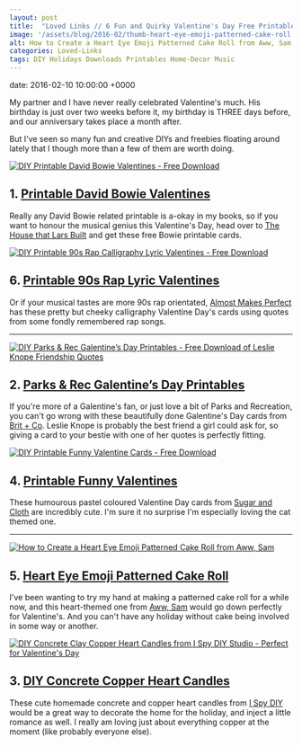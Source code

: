 ```yaml
---
layout: post
title:  "Loved Links // 6 Fun and Quirky Valentine's Day Free Printables and DIYs"
image: '/assets/blog/2016-02/thumb-heart-eye-emoji-patterned-cake-roll.jpg'
alt: How to Create a Heart Eye Emoji Patterned Cake Roll from Aww, Sam
categories: Loved-Links
tags: DIY Holidays Downloads Printables Home-Decor Music
---
```


date:   2016-02-10 10:00:00 +0000

<p class="intro">My partner and I have never really celebrated Valentine's much. His birthday is just over two weeks before it, my birthday is THREE days before, and our anniversary takes place a month after.</p>

But I've seen so many fun and creative DIYs and freebies floating around lately that I though more than a few of them are worth doing.

<div class="row">
	<div class="col-md-6">
		<a href="http://thehousethatlarsbuilt.com/2016/02/david-bowie-valentines.html/" title="DIY Printable David Bowie Valentines - Free Download"><img src="/assets/blog/2016-02/david-bowie-printable-valentine-cards.jpg" alt="DIY Printable David Bowie Valentines - Free Download" title="DIY Printable David Bowie Valentines from @HouseLarsBuilt - Free Download"></a>
		<h2>1. <a href="http://thehousethatlarsbuilt.com/2016/02/david-bowie-valentines.html/" title="DIY Printable David Bowie Valentines - Free Download">Printable David Bowie Valentines</a></h2>
		<p>Really any David Bowie related printable is a-okay in my books, so if you want to honour the musical genius this Valentine's Day, head over to <a href="http://thehousethatlarsbuilt.com/" title="Visit The House that Lars Built">The House that Lars Built</a> and get these free Bowie printable cards.</p>
	</div>
	<div class="col-md-6">
		<a href="http://www.almostmakesperfect.com/2016/02/04/printable-rap-lyric-valentines-cards/" title="DIY Printable 90s Rap Calligraphy Lyric Valentines - Free Download"><img src="/assets/blog/2016-02/printable-rap-lyric-valentines-cards.jpg" alt="DIY Printable 90s Rap Calligraphy Lyric Valentines - Free Download" title="DIY Printable 90s Rap Calligraphy Lyric Valentines from @mollymadfis - Free Download"></a>
		<h2>6. <a href="http://www.almostmakesperfect.com/2016/02/04/printable-rap-lyric-valentines-cards/" title="DIY Printable 90s Rap Calligraphy Lyric Valentines - Free Download">Printable 90s Rap Lyric Valentines</a></h2>
		<p>Or if your musical tastes are more 90s rap orientated, <a href="http://www.almostmakesperfect.com/" title="Visit Almost Makes Perfect">Almost Makes Perfect</a> has these pretty but cheeky calligraphy Valentine Day's cards using quotes from some fondly remembered rap songs.</p>
	</div>
</div>

* * *

<div class="row">
	<div class="col-md-6">
		<a href="http://www.brit.co/galentines-day-printables/" title="DIY Parks &amp; Rec Galentine’s Day Printables - Free Download of Leslie Knope Friendship Quotes"><img src="/assets/blog/2016-02/parks-and-rec-galentines-day-printable-cards.jpg" alt="DIY Parks &amp; Rec Galentine’s Day Printables - Free Download of Leslie Knope Friendship Quotes" title="DIY Parks &amp; Rec Galentine’s Day Printables from @brit - Free Download of Leslie Knope Friendship Quotes"></a>
		<h2>2. <a href="http://www.brit.co/galentines-day-printables/" title="DIY Parks &amp; Rec Galentine’s Day Printables - Free Download of Leslie Knope Friendship Quotes">Parks &amp; Rec Galentine’s Day Printables</a></h2>
		<p>If you're more of a Galentine's fan, or just love a bit of Parks and Recreation, you can't go wrong with these beautifully done Galentine's Day cards from <a href="http://www.brit.co/" title="Visit Brit + Co">Brit + Co</a>. Leslie Knope is probably the best friend a girl could ask for, so giving a card to your bestie with one of her quotes is perfectly fitting.</p>
	</div>
	<div class="col-md-6">
		<a href="http://sugarandcloth.com/2016/02/diy-funny-printable-valentines-cards/" title="DIY Printable Funny Valentine Cards - Free Download"><img src="/assets/blog/2016-02/diy-funny-printable-valentines-cards.jpg" alt="DIY Printable Funny Valentine Cards - Free Download" title="DIY Printable Funny Valentine Cards from @SugarAndCloth - Free Download"></a>
		<h2>4. <a href="http://sugarandcloth.com/2016/02/diy-funny-printable-valentines-cards/" title="DIY Printable Funny Valentine Cards - Free Download">Printable Funny Valentines</a></h2>
		<p>These humourous pastel coloured Valentine Day cards from <a href="http://sugarandcloth.com/" title="Visit Sugar and Cloth">Sugar and Cloth</a> are incredibly cute. I'm sure it no surprise I'm especially loving the cat themed one.</p>
	</div>
</div>

* * *

<div class="row">
	<div class="col-md-6">
		<a href="http://www.awwsam.com/2016/02/heart-eye-emoji-patterned-cake-roll.html" title="How to Create a Heart Eye Emoji Patterned Cake Roll from Aww, Sam"><img src="/assets/blog/2016-02/valentines-heart-eye-emoji-patterned-cake-roll.jpg" alt="How to Create a Heart Eye Emoji Patterned Cake Roll from Aww, Sam" title="How to Create a Heart Eye Emoji Patterned Cake Roll from @awwsamm | Baking Recipe"></a>
		<h2>5. <a href="http://www.awwsam.com/2016/02/heart-eye-emoji-patterned-cake-roll.html" title="How to Create a Heart Eye Emoji Patterned Cake Roll from Aww, Sam">Heart Eye Emoji Patterned Cake Roll</a></h2>
		<p>I've been wanting to try my hand at making a patterned cake roll for a while now, and this heart-themed one from <a href="http://www.awwsam.com/" title="Visit Aww, Sam">Aww, Sam</a> would go down perfectly for Valentine's. And you can't have any holiday without cake being involved in some way or another.</p>
	</div>
	<div class="col-md-6">
		<a href="http://ispydiy.com/2016/02/02/my-diy-concrete-copper-heart-candles/" title="DIY Concrete Clay Copper Heart Candles from I Spy DIY Studio - Perfect for Valentine's Day"><img src="/assets/blog/2016-02/diy-valentines-concrete-copper-heart-candles.jpg" alt="DIY Concrete Clay Copper Heart Candles from I Spy DIY Studio - Perfect for Valentine's Day" title="DIY Concrete Clay Copper Heart Candles from @ispydiy - Perfect for Valentine's Day | Home Decor"></a>
		<h2>3. <a href="http://ispydiy.com/2016/02/02/my-diy-concrete-copper-heart-candles/" title="DIY Concrete Clay Copper Heart Candles from I Spy DIY Studio - Perfect for Valentine's Day">DIY Concrete Copper Heart Candles</a></h2>
		<p>These cute homemade concrete and copper heart candles from <a href="http://ispydiy.com/" title="Visit I Spy DIY Studio">I Spy DIY</a> would be a great way to decorate the home for the holiday, and inject a little romance as well. I really am loving just about everything copper at the moment (like probably everyone else).</p>
	</div>
</div>
